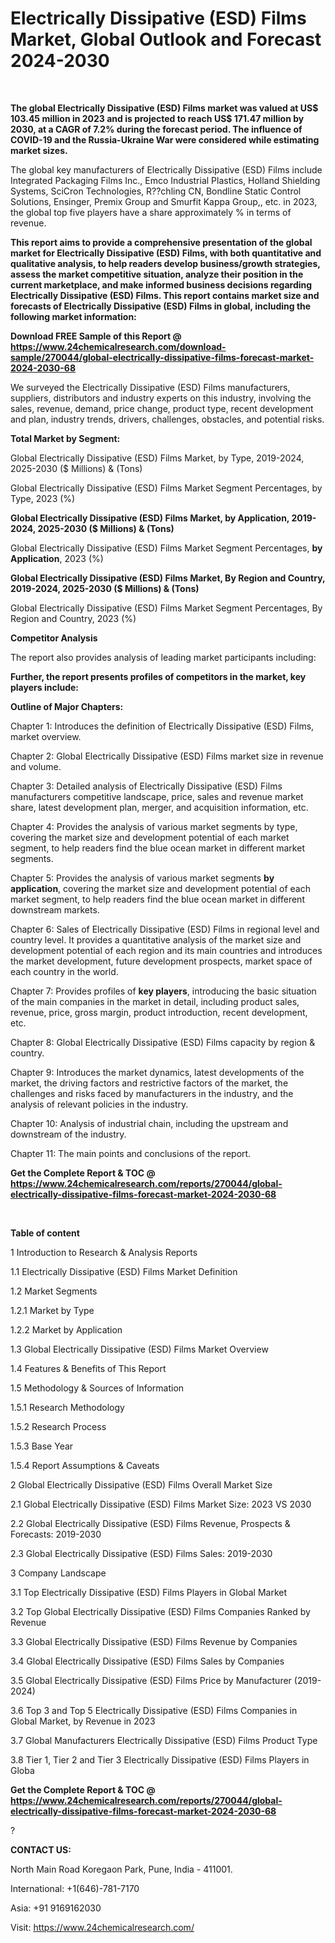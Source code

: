 <h1>Electrically Dissipative (ESD) Films Market, Global Outlook and Forecast 2024-2030</h1><br/><p><strong>The global Electrically Dissipative (ESD) Films market was valued at US$ 103.45 million in 2023 and is projected to reach US$ 171.47 million by 2030, at a <strong>CAGR</strong> of 7.2% during the forecast period. The influence of COVID-19 and the Russia-Ukraine War were considered while estimating market sizes.</strong></p>
 
 
 
 <p>The global key manufacturers of Electrically Dissipative (ESD) Films include Integrated Packaging Films Inc., Emco Industrial Plastics, Holland Shielding Systems, SciCron Technologies, R??chling CN, Bondline Static Control Solutions, Ensinger, Premix Group and Smurfit Kappa Group,, etc. in 2023, the global top five players have a share approximately % in terms of revenue.</p>
 
 
 
 <p><strong>This report aims to provide a comprehensive presentation of the global market for Electrically Dissipative (ESD) Films, with both quantitative and qualitative analysis, to help readers develop business/growth strategies, assess the market competitive situation, analyze their position in the current marketplace, and make informed business decisions regarding Electrically Dissipative (ESD) Films. This report contains market size and forecasts of Electrically Dissipative (ESD) Films in global, including the following market information:</strong></p>
 
 
 
 <div><b>Download FREE Sample of this Report @ <a href="https://www.24chemicalresearch.com/download-sample/270044/global-electrically-dissipative-films-forecast-market-2024-2030-68">https://www.24chemicalresearch.com/download-sample/270044/global-electrically-dissipative-films-forecast-market-2024-2030-68</a></b></div>
 
 
 
 <p>We surveyed the Electrically Dissipative (ESD) Films manufacturers, suppliers, distributors and industry experts on this industry, involving the sales, revenue, demand, price change, product type, recent development and plan, industry trends, drivers, challenges, obstacles, and potential risks.</p>
 
 
 
 <p><strong>Total Market by Segment:</strong></p>
 
 
 
 <p>Global Electrically Dissipative (ESD) Films Market, by Type, 2019-2024, 2025-2030 ($ Millions) & (Tons)</p>
 
 
 
 <p>Global Electrically Dissipative (ESD) Films Market Segment Percentages, by Type, 2023 (%)</p>
 
 
 
 <p><strong>Global Electrically Dissipative (ESD) Films Market, <strong>by Application</strong>, 2019-2024, 2025-2030 ($ Millions) & (Tons)</strong></p>
 
 
 
 <p>Global Electrically Dissipative (ESD) Films Market Segment Percentages, <strong>by Application</strong>, 2023 (%)</p>
 
 
 
 <p><strong>Global Electrically Dissipative (ESD) Films Market, By Region and Country, 2019-2024, 2025-2030 ($ Millions) & (Tons)</strong></p>
 
 
 
 <p>Global Electrically Dissipative (ESD) Films Market Segment Percentages, By Region and Country, 2023 (%)</p>
 
 
 
 <p><strong>Competitor Analysis</strong></p>
 
 
 
 <p>The report also provides analysis of leading market participants including:</p>
 
 
 
 <p><strong>Further, the report presents profiles of competitors in the market, <strong>key players</strong> include:</strong></p>
 
 
 
 <p><strong>Outline of Major Chapters:</strong></p>
 
 
 
 <p>Chapter 1: Introduces the definition of Electrically Dissipative (ESD) Films, market overview.</p>
 
 
 
 <p>Chapter 2: Global Electrically Dissipative (ESD) Films market size in revenue and volume.</p>
 
 
 
 <p>Chapter 3: Detailed analysis of Electrically Dissipative (ESD) Films manufacturers competitive landscape, price, sales and revenue market share, latest development plan, merger, and acquisition information, etc.</p>
 
 
 
 <p>Chapter 4: Provides the analysis of various market segments by type, covering the market size and development potential of each market segment, to help readers find the blue ocean market in different market segments.</p>
 
 
 
 <p>Chapter 5: Provides the analysis of various market segments <strong>by application</strong>, covering the market size and development potential of each market segment, to help readers find the blue ocean market in different downstream markets.</p>
 
 
 
 <p>Chapter 6: Sales of Electrically Dissipative (ESD) Films in regional level and country level. It provides a quantitative analysis of the market size and development potential of each region and its main countries and introduces the market development, future development prospects, market space of each country in the world.</p>
 
 
 
 <p>Chapter 7: Provides profiles of <strong>key players</strong>, introducing the basic situation of the main companies in the market in detail, including product sales, revenue, price, gross margin, product introduction, recent development, etc.</p>
 
 
 
 <p>Chapter 8: Global Electrically Dissipative (ESD) Films capacity by region & country.</p>
 
 
 
 <p>Chapter 9: Introduces the market dynamics, latest developments of the market, the driving factors and restrictive factors of the market, the challenges and risks faced by manufacturers in the industry, and the analysis of relevant policies in the industry.</p>
 
 
 
 <p>Chapter 10: Analysis of industrial chain, including the upstream and downstream of the industry.</p>
 
 
 
 <p>Chapter 11: The main points and conclusions of the report.</p>
 
 
 
 <div><b>Get the Complete Report & TOC @ <a href="https://www.24chemicalresearch.com/reports/270044/global-electrically-dissipative-films-forecast-market-2024-2030-68">https://www.24chemicalresearch.com/reports/270044/global-electrically-dissipative-films-forecast-market-2024-2030-68</a></b></div>
 
 
 
 <p><br />
 
 <b>Table of content</b></p>
 
 
 
 <p>1 Introduction to Research & Analysis Reports<br />
 
 1.1 Electrically Dissipative (ESD) Films Market Definition<br />
 
 1.2 Market Segments<br />
 
 1.2.1 Market by Type<br />
 
 1.2.2 Market by Application<br />
 
 1.3 Global Electrically Dissipative (ESD) Films Market Overview<br />
 
 1.4 Features & Benefits of This Report<br />
 
 1.5 Methodology & Sources of Information<br />
 
 1.5.1 Research Methodology<br />
 
 1.5.2 Research Process<br />
 
 1.5.3 Base Year<br />
 
 1.5.4 Report Assumptions & Caveats<br />
 
 2 Global Electrically Dissipative (ESD) Films Overall Market Size<br />
 
 2.1 Global Electrically Dissipative (ESD) Films Market Size: 2023 VS 2030<br />
 
 2.2 Global Electrically Dissipative (ESD) Films Revenue, Prospects & Forecasts: 2019-2030<br />
 
 2.3 Global Electrically Dissipative (ESD) Films Sales: 2019-2030<br />
 
 3 Company Landscape<br />
 
 3.1 Top Electrically Dissipative (ESD) Films Players in Global Market<br />
 
 3.2 Top Global Electrically Dissipative (ESD) Films Companies Ranked by Revenue<br />
 
 3.3 Global Electrically Dissipative (ESD) Films Revenue by Companies<br />
 
 3.4 Global Electrically Dissipative (ESD) Films Sales by Companies<br />
 
 3.5 Global Electrically Dissipative (ESD) Films Price by Manufacturer (2019-2024)<br />
 
 3.6 Top 3 and Top 5 Electrically Dissipative (ESD) Films Companies in Global Market, by Revenue in 2023<br />
 
 3.7 Global Manufacturers Electrically Dissipative (ESD) Films Product Type<br />
 
 3.8 Tier 1, Tier 2 and Tier 3 Electrically Dissipative (ESD) Films Players in Globa</p>
 
 
 
 <div><b>Get the Complete Report & TOC @ <a href="https://www.24chemicalresearch.com/reports/270044/global-electrically-dissipative-films-forecast-market-2024-2030-68">https://www.24chemicalresearch.com/reports/270044/global-electrically-dissipative-films-forecast-market-2024-2030-68</a></b></div>
 
 
 
 <p>? </p>
 
 
 
 <p><b>CONTACT US:</b><br />
 
 North Main Road Koregaon Park, Pune, India - 411001.<br />
 
 International: +1(646)-781-7170<br />
 
 Asia: +91 9169162030<br />
 
 Visit: <a href="https://www.24chemicalresearch.com/">https://www.24chemicalresearch.com/</a></p>